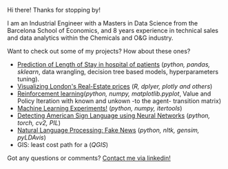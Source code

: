 Hi there! Thanks for stopping by!

I am an Industrial Engineer with a Masters in Data Science from the Barcelona School of Economics, and 8 years experience in technical sales and data analytics within the Chemicals and O&G industry.

Want to check out some of my projects? How about these ones?

- [Prediction of Length of Stay in hospital of patients](https://github.com/juanpiccio/hospital-LOS) (*python, pandas, sklearn*, data wrangling, decision tree based models, hyperparameters tuning).
- [Visualizing London's Real-Estate prices](https://github.com/juanpiccio/london-real-estate-viz) (*R, dplyer, plotly and others*)
- [Reinforcement learning](https://github.com/juanpiccio/reinforcement-learning)(*python, numpy, matplotlib.pyplot*, Value and Policy Iteration with known and unkown -to the agent- transition matrix)
- [Machine Learning Experiments!](https://github.com/juanpiccio/machine-learning) (*python, numpy, itertools*)
- [Detecting American Sign Language using Neural Networks](https://github.com/juanpiccio/ASL) (*python, torch, cv2, PIL*)
- [Natural Language Processing: Fake News](https://github.com/juanpiccio/nlp-fake-news-analysis) (*python, nltk, gensim, pyLDAvis*)
- GIS: least cost path for a (*QGIS*)

Got any questions or comments? [Contact me via linkedin!](https://www.linkedin.com/in/juanpiccio/)

<!---
juanpiccio/juanpiccio is a ✨ special ✨ repository because its `README.md` (this file) appears on your GitHub profile.
You can click the Preview link to take a look at your changes.
--->


